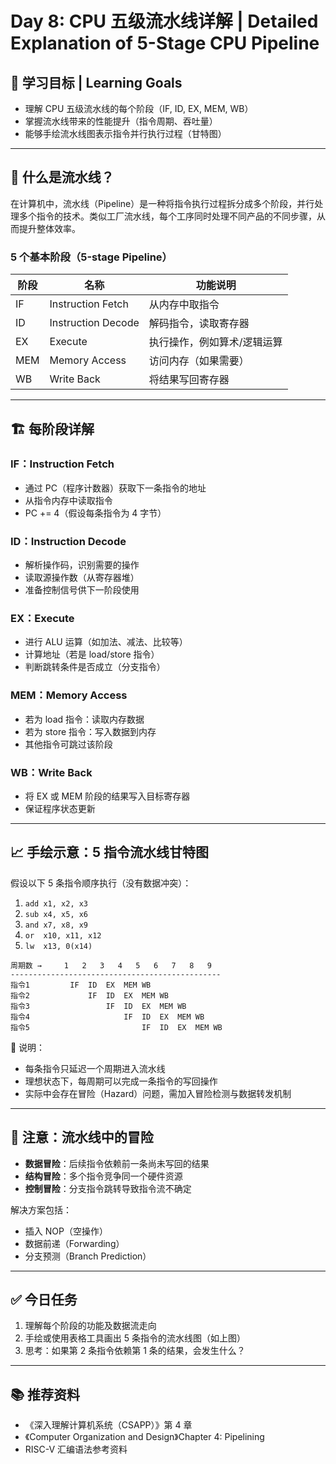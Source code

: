 # Day 8: CPU 五级流水线详解 | Detailed Explanation of 5-Stage CPU Pipeline

## 🎯 学习目标 | Learning Goals

- 理解 CPU 五级流水线的每个阶段（IF, ID, EX, MEM, WB）
- 掌握流水线带来的性能提升（指令周期、吞吐量）
- 能够手绘流水线图表示指令并行执行过程（甘特图）

---

## 🧠 什么是流水线？

在计算机中，流水线（Pipeline）是一种将指令执行过程拆分成多个阶段，并行处理多个指令的技术。类似工厂流水线，每个工序同时处理不同产品的不同步骤，从而提升整体效率。

### 5 个基本阶段（5-stage Pipeline）

| 阶段 | 名称             | 功能说明 |
|------|------------------|----------|
| IF   | Instruction Fetch | 从内存中取指令 |
| ID   | Instruction Decode | 解码指令，读取寄存器 |
| EX   | Execute           | 执行操作，例如算术/逻辑运算 |
| MEM  | Memory Access     | 访问内存（如果需要） |
| WB   | Write Back        | 将结果写回寄存器 |

---

## 🏗️ 每阶段详解

### IF：Instruction Fetch

- 通过 PC（程序计数器）获取下一条指令的地址
- 从指令内存中读取指令
- PC += 4（假设每条指令为 4 字节）

### ID：Instruction Decode

- 解析操作码，识别需要的操作
- 读取源操作数（从寄存器堆）
- 准备控制信号供下一阶段使用

### EX：Execute

- 进行 ALU 运算（如加法、减法、比较等）
- 计算地址（若是 load/store 指令）
- 判断跳转条件是否成立（分支指令）

### MEM：Memory Access

- 若为 load 指令：读取内存数据
- 若为 store 指令：写入数据到内存
- 其他指令可跳过该阶段

### WB：Write Back

- 将 EX 或 MEM 阶段的结果写入目标寄存器
- 保证程序状态更新

---

## 📈 手绘示意：5 指令流水线甘特图

假设以下 5 条指令顺序执行（没有数据冲突）：

1. `add x1, x2, x3`
2. `sub x4, x5, x6`
3. `and x7, x8, x9`
4. `or  x10, x11, x12`
5. `lw  x13, 0(x14)`

```
周期数 →     1   2   3   4   5   6   7   8   9
-----------------------------------------------
指令1         IF  ID  EX  MEM WB
指令2             IF  ID  EX  MEM WB
指令3                 IF  ID  EX  MEM WB
指令4                     IF  ID  EX  MEM WB
指令5                         IF  ID  EX  MEM WB
```

📌 说明：
- 每条指令只延迟一个周期进入流水线
- 理想状态下，每周期可以完成一条指令的写回操作
- 实际中会存在冒险（Hazard）问题，需加入冒险检测与数据转发机制

---

## 🚧 注意：流水线中的冒险

- **数据冒险**：后续指令依赖前一条尚未写回的结果
- **结构冒险**：多个指令竞争同一个硬件资源
- **控制冒险**：分支指令跳转导致指令流不确定

解决方案包括：
- 插入 NOP（空操作）
- 数据前递（Forwarding）
- 分支预测（Branch Prediction）

---

## ✅ 今日任务

1. 理解每个阶段的功能及数据流走向
2. 手绘或使用表格工具画出 5 条指令的流水线图（如上图）
3. 思考：如果第 2 条指令依赖第 1 条的结果，会发生什么？

---

## 📚 推荐资料

- 《深入理解计算机系统（CSAPP）》第 4 章
- 《Computer Organization and Design》Chapter 4: Pipelining
- RISC-V 汇编语法参考资料
